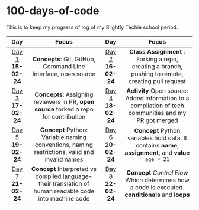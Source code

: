 # 100-days-of-code

This is to keep my progress of log of my Slightly Techie school period.

|Day|Focus|Day|Focus|
|:---:|:---:|:---:|:---:|
|[Day 1](log.md#day-1-15-february-2024) __15-02-24__|__Concepts__: Git, GitHub, Command Line Interface, open source|[Day 2](log.md#day-2-16-february-2024) __16-02-24__|__Class Assignment__ : Forking a repo, creating a branch, pushing to remote, creating pull request|
|[Day 3](log.md#day-3-17-february-2024) __17-02-24__|__Concepts:__ Assigning reviewers in PR, __open source__ forked a repo for contribution|[Day 4](log.md#day-4-18-february-2024) __18-02-24__|__Activity__ Open source: Added information to a compilation of tech communities and my PR got merged|
|[Day 5](log.md#day-5-19-february-2024) __19-02-24__|__Concept__ Python: Variable naming conventions, naming restrictions, valid and invalid names| [Day 6](log.md#day-6-20-february-2024) __20-02-24__|__Concept__ Python variables hold data. It contains __name__, __assignment__, and __value__ `age = 21`|
|[Day 7](log.md#day-7-21-february-2024) __21-02-24__|__Concept__ Interpreted vs compiled language- their translation of human readable code into machine code|[Day 8](log.md#day-8-22-february-2024) __22-02-24__|__Concept__ _Control Flow_ Which determines how a code is executed. __conditionals__ and __loops__|
